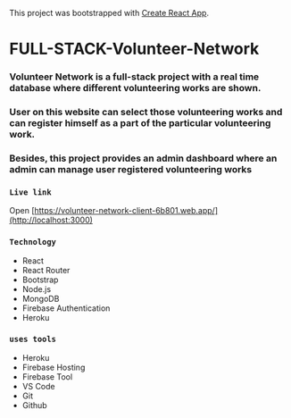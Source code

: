 This project was bootstrapped with [Create React App](https://github.com/facebook/create-react-app).

# FULL-STACK-Volunteer-Network

### Volunteer Network is a full-stack project with a real time database where different volunteering works are shown.
### User on this website can select those volunteering works and can register himself as a part of the particular volunteering work.
### Besides, this project provides an admin dashboard where an admin can manage user registered volunteering works


### `Live link`

Open [https://volunteer-network-client-6b801.web.app/](http://localhost:3000) 

### `Technology`

- React
- React Router
- Bootstrap
- Node.js
- MongoDB
- Firebase Authentication
- Heroku

### `uses tools`


- Heroku
- Firebase Hosting
- Firebase Tool
- VS Code
- Git
- Github